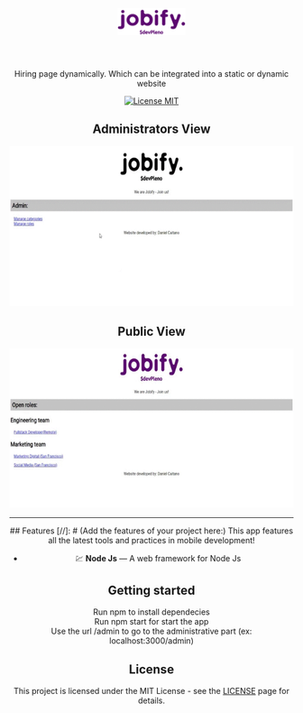 <h1 align="center">
<br>
  <img src="public/images/logo.png" width="120">
<br>
<br>
</h1>

<p align="center">
Hiring page dynamically. Which can be integrated into a static or dynamic website</p>

<p align="center">
  <a href="https://opensource.org/licenses/MIT">
    <img src="https://img.shields.io/badge/License-MIT-blue.svg" alt="License MIT">
  </a>
</p>

[//]: # (Add your gifs/images here:)
<div align="center">
  <h2>Administrators View</h2>
  <img src="public/Jobify2.gif" alt="demo">
  
  <h2>Public View</h2>
  <img src="public/jobify1.gif" alt="demo">
  
</div>

<hr />
<div align="center">
## Features
[//]: # (Add the features of your project here:)
This app features all the latest tools and practices in mobile development!

- 💹 **Node Js** — A web framework for Node Js

## Getting started

Run npm to install dependecies<br>
Run npm start for start the app<br>
Use the url /admin to go to the administrative part (ex: localhost:3000/admin)


## License

This project is licensed under the MIT License - see the [LICENSE](https://opensource.org/licenses/MIT) page for details.
</div>
